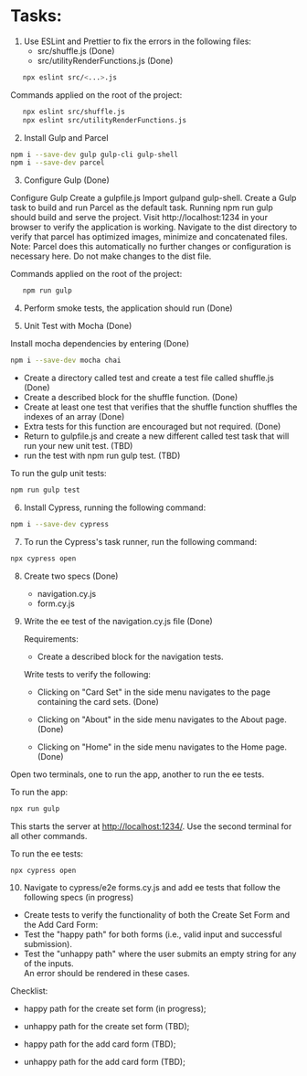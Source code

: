 # Tasks:

1. Use ESLint and Prettier to fix the errors in the following files:
   - src/shuffle.js (Done)
   - src/utilityRenderFunctions.js (Done)

```bash
   npx eslint src/<...>.js
```

Commands applied on the root of the project:

```bash
   npx eslint src/shuffle.js
   npx eslint src/utilityRenderFunctions.js
```

2. Install Gulp and Parcel

```bash
npm i --save-dev gulp gulp-cli gulp-shell
npm i --save-dev parcel

```

3. Configure Gulp (Done)

Configure Gulp
Create a gulpfile.js
Import gulpand gulp-shell.
Create a Gulp task to build and run Parcel as the default task.
Running npm run gulp should build and serve the project.
Visit http://localhost:1234 in your browser to verify the application is working.
Navigate to the dist directory to verify that parcel has optimized images, minimize and concatenated files.
Note: Parcel does this automatically no further changes or configuration is necessary here. Do not make changes to the dist file.

Commands applied on the root of the project:

```bash
   npm run gulp
```

4. Perform smoke tests, the application should run (Done)

5. Unit Test with Mocha (Done)

Install mocha dependencies by entering (Done)

```bash
npm i --save-dev mocha chai
```

- Create a directory called test and create a test file called shuffle.js (Done)
- Create a described block for the shuffle function. (Done)
- Create at least one test that verifies that the shuffle function shuffles the indexes of an array (Done)
- Extra tests for this function are encouraged but not required. (Done)
- Return to gulpfile.js and create a new different called test task that will run your new unit test. (TBD)
- run the test with npm run gulp test. (TBD)

To run the gulp unit tests:

```bash
npm run gulp test
```

6. Install Cypress, running the following command:

```bash
npm i --save-dev cypress
```

7. To run the Cypress's task runner, run the following command:

```bash
npx cypress open
```

8. Create two specs (Done)

   - navigation.cy.js
   - form.cy.js

9. Write the ee test of the navigation.cy.js file (Done)

   Requirements:

   - Create a described block for the navigation tests.

   Write tests to verify the following:

   - Clicking on "Card Set" in the side menu navigates to the page containing the card sets. (Done)

   - Clicking on "About" in the side menu navigates to the About page. (Done)
   - Clicking on "Home" in the side menu navigates to the Home page. (Done)

Open two terminals, one to run the app, another to run the ee tests.

To run the app:

```bash
npx run gulp
```

This starts the server at [http://localhost:1234/](http://localhost:1234/).
Use the second terminal for all other commands.

To run the ee tests:

```bash
npx cypress open
```

10. Navigate to cypress/e2e forms.cy.js and add ee tests that follow the following specs (in progress)

- Create tests to verify the functionality of both the Create Set Form and the Add Card Form:
- Test the "happy path" for both forms (i.e., valid input and successful submission).
- Test the "unhappy path" where the user submits an empty string for any of the inputs.  
  An error should be rendered in these cases.

Checklist:

- happy path for the create set form (in progress);
- unhappy path for the create set form (TBD);

- happy path for the add card form (TBD);
- unhappy path for the add card form (TBD);
